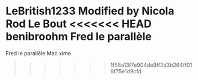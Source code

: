 LeBritish1233
Modified by Nicola
Rod Le Bout
<<<<<<< HEAD
benibroohm
Fred le parallèle
=======
Fred le parallèle
Mac xime
>>>>>>> 1f58a13f7e904de9ff2d3b264ff016f75e1d9cfd
